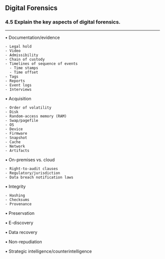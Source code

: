## Digital Forensics
### 4.5 Explain the key aspects of digital forensics.
---
• Documentation/evidence

    - Legal hold  
    - Video  
    - Admissibility  
    - Chain of custody  
    - Timelines of sequence of events
      - Time stamps
      - Time offset 
    - Tags
    - Reports  
    - Event logs 
    - Interviews

• Acquisition

    - Order of volatility  
    - Disk  
    - Random-access memory (RAM) 
    - Swap/pagefile  
    - OS  
    - Device  
    - Firmware  
    - Snapshot  
    - Cache  
    - Network  
    - Artifacts

• On-premises vs. cloud

    - Right-to-audit clauses  
    - Regulatory/jurisdiction  
    - Data breach notification laws

• Integrity

    - Hashing  
    - Checksums 
    - Provenance

• Preservation  

• E-discovery  

• Data recovery  

• Non-repudiation  

• Strategic intelligence/counterintelligence

